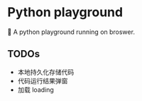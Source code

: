 # Python playground

🐍 A python playground running on broswer.

## TODOs

- 本地持久化存储代码
- 代码运行结果弹窗
- 加载 loading
